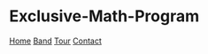 # Exclusive-Math-Program
<!-- Navigation -->
<nav class="w3-bar w3-black">
  <a href="#home" class="w3-button w3-bar-item">Home</a>
  <a href="#band" class="w3-button w3-bar-item">Band</a>
  <a href="#tour" class="w3-button w3-bar-item">Tour</a>
  <a href="#contact" class="w3-button w3-bar-item">Contact</a>
</nav>
